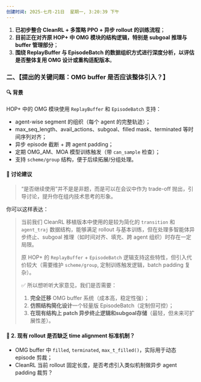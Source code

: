 ```yaml
---
创建时间: 2025-七月-21日  星期一, 3:20:39 下午
---
```






1. **已初步整合 CleanRL + 多策略 PPO + 异步 rollout 的训练流程**；
2. **目前正在对齐原 HOP+ 中 OMG 模块的结构逻辑，特别是 subgoal 推理与 buffer 管理部分**；
3. **围绕 ReplayBuffer 与 EpisodeBatch 的数据组织方式进行深度分析，以评估是否整体复用 OMG 设计或重构适配版本**。


### 二、【提出的关键问题：OMG buffer 是否应该整体引入？】

#### 🔍 背景

HOP+ 中的 OMG 模块使用 `ReplayBuffer` 和 `EpisodeBatch` 支持：

* agent-wise segment 的组织（每个 agent 的完整轨迹）；
* max\_seq\_length、avail\_actions、subgoal、filled mask、terminated 等时间序列对齐；
* 异步 episode 截断 + 跨 agent padding；
* 定期 OMG\_AM、MOA 模型训练触发（带 `can_sample` 检查）；
* 支持 `scheme/group` 结构，便于后续拓展/分组处理。

#### 💬 讨论建议

> “是否继续使用”并不是是非题，而是可以在会议中作为 trade-off 抛出，引导讨论，提升你在组内技术思考的形象。

你可以这样表达：

> 当前我们 CleanRL 移植版本中使用的是较为简化的 `transition` 和 `agent_traj` 数据结构，能够满足 rollout 与基本训练，但在处理多智能体异步终止、subgoal 推理（如时间对齐、填充、跨 agent 组织）时存在一定局限。
>
> 原 HOP+ 的 `ReplayBuffer` + `EpisodeBatch` 逻辑支持这些特性，但引入代价较大（需要维护 `scheme/group`, 定制训练触发逻辑，batch padding 复杂）。
>
> ✅ 所以想听听大家意见，我们是否需要：
>
> 1. **完全迁移** OMG buffer 系统（成本高，稳定性强）；
> 2. **仿照结构简化设计**一个轻量版 EpisodeBatch（定制但可控）；
> 3. **在现有结构上 patch 异步终止逻辑和subgoal存储**（最轻，但未来可扩展性差）。



#### 🧠 2. 现有 rollout 是否缺乏 time alignment 标准机制？

* OMG buffer 中 `filled`, `terminated`, `max_t_filled()`，实际用于动态 episode 剪裁；
* CleanRL 当前 rollout 固定长度，是否考虑引入类似机制做异步 agent padding 裁剪？
